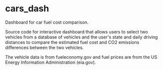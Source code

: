 # cars_dash
Dashboard for car fuel cost comparison.

Source code for interactive dashboard that allows users to select two vehicles from a database of vehicles and the user's state and daily driving distances to compare the estimated fuel cost and CO2 emissions differences between the two vehicles. 

The vehicle data is from fueleconomy.gov and fuel prices are from the US Energy Information Administration (eia.gov).
